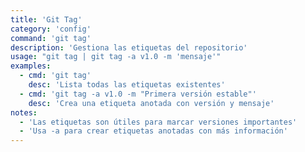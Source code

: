 ```yaml
---
title: 'Git Tag'
category: 'config'
command: 'git tag'
description: 'Gestiona las etiquetas del repositorio'
usage: "git tag | git tag -a v1.0 -m 'mensaje'"
examples:
  - cmd: 'git tag'
    desc: 'Lista todas las etiquetas existentes'
  - cmd: 'git tag -a v1.0 -m "Primera versión estable"'
    desc: 'Crea una etiqueta anotada con versión y mensaje'
notes:
  - 'Las etiquetas son útiles para marcar versiones importantes'
  - 'Usa -a para crear etiquetas anotadas con más información'
---
```

